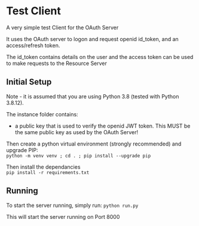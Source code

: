 # Test Client

A very simple test Client for the OAuth Server

It uses the OAuth server to logon and request openid id_token, and an access/refresh token.

The id_token contains details on the user and the access token can be used to make requests to the Resource Server

## Initial Setup

Note - it is assumed that you are using Python 3.8 (tested with Python 3.8.12).

The instance folder contains:
- a public key that is used to verify the openid JWT token. This MUST be the same public key as used by the OAuth Server!

Then create a python virtual environment (strongly recommended) and upgrade PIP:<br>
`python -m venv venv ; cd . ; pip install --upgrade pip`

Then install the dependancies<br>
`pip install -r requirements.txt`

## Running
To start the server running, simply run:
`python run.py`

This will start the server running on Port 8000


